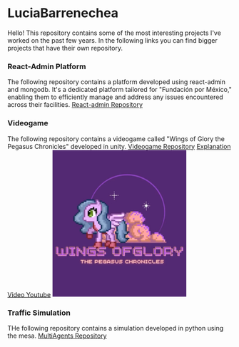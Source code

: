 # LuciaBarrenechea
Hello! This repository contains some of the most interesting projects I've worked on the past few years. 
In the following links you can find bigger projects that have their own repository.
### React-Admin Platform
The following repository contains a platform developed using react-admin and mongodb. It's a dedicated platform tailored for "Fundación por México," enabling them to efficiently manage and address any issues encountered across their facilities.
[React-admin Repository](https://github.com/fernicortlo/react_TC2007B)

### Videogame
The following repository contains a videogame called "Wings of Glory the Pegasus Chronicles" developed in unity.
[Videogame Repository](https://github.com/emosl/ChicasUnicornio)
[Explanation Video Youtube](https://www.youtube.com/embed/eHCh55CjSJA)
<img src="videogame.jpg" alt="image" width="300" height="auto">

### Traffic Simulation
THe following repository contains a simulation developed in python using the mesa.
[MultiAgents Repository](https://github.com/FerOsorio08/Multiagentes_equipo06)


